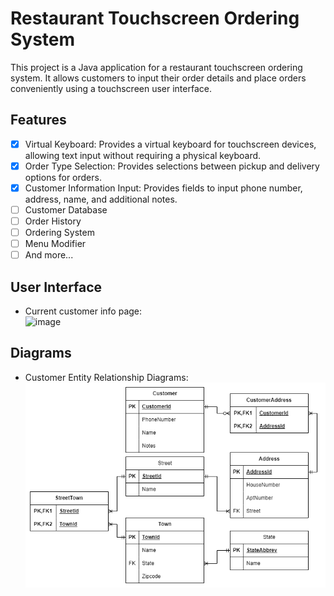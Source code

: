 # Restaurant Touchscreen Ordering System
This project is a Java application for a restaurant touchscreen ordering system. It allows customers to input their order details and place orders conveniently using a touchscreen user interface.

## Features
- [x] Virtual Keyboard: Provides a virtual keyboard for touchscreen devices, allowing text input without requiring a physical keyboard.
- [x] Order Type Selection: Provides selections between pickup and delivery options for orders.
- [x] Customer Information Input: Provides fields to input phone number, address, name, and additional notes.
- [ ] Customer Database
- [ ] Order History
- [ ] Ordering System
- [ ] Menu Modifier
- [ ] And more...

## User Interface
- Current customer info page:  
![image](https://github.com/wenxie65/RestaurantTouchscreenOrderingSystem/assets/50670034/a319e0b6-4ecc-4fc0-9335-a568568f06b3)

## Diagrams
- Customer Entity Relationship Diagrams:  
![image](https://github.com/wenxie65/RestaurantTouchscreenOrderingSystem/blob/6c12003910031be55b06318b7cb9799f9f862672/diagrams/CustomerERD.png)
